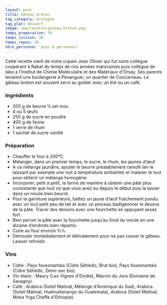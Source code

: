 ```yaml
---
layout: post
title: Gâteau breton
tag_category: bretagne
tag_plat: dessert
image: img/recette/gateau-breton.png
temps_preparation: 30
temps_cuisson: 30
temps_repos: 30
nbre_personne: ‘pour 8 personnes’
---
```

Cette recette vient de notre copain Jean Olivier qui fut notre collègue coopérant à Rabat du temps de nos années marocaines puis collègue de labo à l'Institut de Chimie Moléculaire et des Matériaux d'Orsay. Ses parents tenaient une boulangerie à Pénanguer, un quartier de Concarneau. Le gâteau breton est souvent servi au goûter avec un thé ou un café.

### Ingrédients
* 200 g de beurre ½ sel mou
* 4 ou 5 œufs
* 250 g de sucre en poudre
* 400 g de farine
* 1 verre de rhum
* 1 sachet de sucre vanillé

### Préparation
* Chauffer le four à 200°C.
* Mélanger, dans un premier temps, le sucre, le rhum, les jaunes d’œuf.
* A ce mélange jaunâtre, ajouter le beurre préalablement ramolli (en le laissant par exemple une nuit à température ambiante) et malaxer le tout pour obtenir un mélange homogène.
* Incorporer, petit à petit, la farine de manière à obtenir une pâte plus consistante que tout ce que vous avez eu depuis le début puis la tasser dans un moule bien beurré.
* Pour la garniture supérieure, battez un jaune d’œuf fraîchement pondu avec un tout petit peu de lait et avec un pinceau badigeonner le dessus de la pâte. Tracer des dessins avec une fourchette en appuyant assez fort.
* Bien percer la pâte avec la fourchette jusqu’au fond du moule en une dizaine d’endroits bien répartis.
* Cuire au four environ ½ h.
* Démouler immédiatement et délicatement pour ne pas casser le gâteau. Laisser refroidir.

### Vins
* Cidre : Pays fouesnantais (Cidre Séhédic, Brut bio), Pays fouesnantais (Cidre Séhédic, Demi-sec bio).
* Vin blanc : Maury (Les Vignes d'Elodie), Macvin du Jura (Domaine de Savagny).
* Café : Arabica (Soleil Matinal, Mélange d'Amérique du Sud), Arabica (Soleil Matinal, Huehuetenango du Guatemala), Arabica (Soleil Matinal, Moka Yrga Cheffe d'Ethiopie). 
